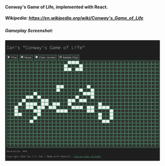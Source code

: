 #### Conway's Game of Life, implemented with React.

##### Wikipedia: https://en.wikipedia.org/wiki/Conway's_Game_of_Life

##### Gameplay Screenshot:
![Alt text](./conway3.png)
